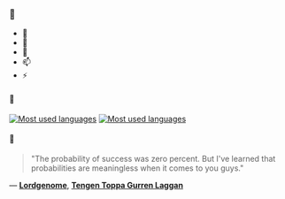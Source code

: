 ### 👋

- 🔭
- 🌱
- 💬
- 📫
- ⚡

#### 🧏

[![Most used languages](https://github-readme-stats-aynah.vercel.app/api/top-langs/?username=aynh&theme=solarized-dark&langs_count=6&layout=compact&hide_title=true)](https://github.com/anuraghazra/github-readme-stats#gh-dark-mode-only)
[![Most used languages](https://github-readme-stats-aynah.vercel.app/api/top-langs/?username=aynh&theme=solarized-light&langs_count=6&layout=compact&hide_title=true)](https://github.com/anuraghazra/github-readme-stats#gh-light-mode-only)

#### 💬

> "The probability of success was zero percent. But I've learned that probabilities are meaningless when it comes to you guys."

&mdash; [**Lordgenome**](https://myanimelist.net/character.php?q=Lordgenome&cat=character), [**Tengen Toppa Gurren Laggan**](https://myanimelist.net/search/all?q=Tengen%20Toppa%20Gurren%20Laggan&cat=all)
